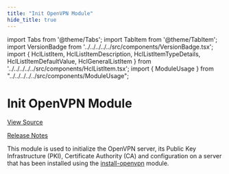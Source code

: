 ```yaml
---
title: "Init OpenVPN Module"
hide_title: true
---
```


import Tabs from '@theme/Tabs';
import TabItem from '@theme/TabItem';
import VersionBadge from '../../../../../src/components/VersionBadge.tsx';
import { HclListItem, HclListItemDescription, HclListItemTypeDetails, HclListItemDefaultValue, HclGeneralListItem } from '../../../../../src/components/HclListItem.tsx';
import { ModuleUsage } from "../../../../../src/components/ModuleUsage";

<VersionBadge repoTitle="Open VPN Package Infrastructure Package" version="0.27.5" lastModifiedVersion="0.18.0"/>

# Init OpenVPN Module

<a href="https://github.com/gruntwork-io/terraform-aws-openvpn/tree/v0.27.5/modules/init-openvpn" className="link-button" title="View the source code for this module in GitHub.">View Source</a>

<a href="https://github.com/gruntwork-io/terraform-aws-openvpn/releases/tag/v0.18.0" className="link-button" title="Release notes for only versions which impacted this module.">Release Notes</a>

This module is used to initialize the OpenVPN server, its Public Key Infrastructure (PKI), Certificate Authority
(CA) and configuration on a server that has been installed using the [install-openvpn](https://github.com/gruntwork-io/terraform-aws-openvpn/tree/v0.27.5/modules/install-openvpn) module.


<!-- ##DOCS-SOURCER-START
{
  "originalSources": [
    "https://github.com/gruntwork-io/terraform-aws-openvpn/tree/v0.27.5/modules/init-openvpn/readme.md",
    "https://github.com/gruntwork-io/terraform-aws-openvpn/tree/v0.27.5/modules/init-openvpn/variables.tf",
    "https://github.com/gruntwork-io/terraform-aws-openvpn/tree/v0.27.5/modules/init-openvpn/outputs.tf"
  ],
  "sourcePlugin": "module-catalog-api",
  "hash": "eb05519a27555afb0607c7119d6b3f5f"
}
##DOCS-SOURCER-END -->
